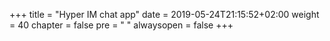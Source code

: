 +++
title = "Hyper IM chat app"
date = 2019-05-24T21:15:52+02:00
weight = 40
chapter = false
pre = "<i class='fa ela-page'></i> "
alwaysopen = false
+++
